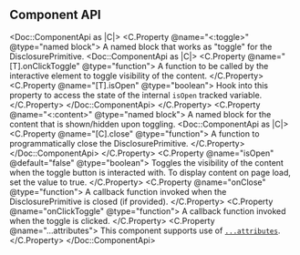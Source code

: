 ## Component API

<Doc::ComponentApi as |C|>
  <C.Property @name="<:toggle>" @type="named block">
    A named block that works as "toggle" for the DisclosurePrimitive.
    <Doc::ComponentApi as |C|>
      <C.Property @name="[T].onClickToggle" @type="function">
        A function to be called by the interactive element to toggle visibility of the content.
      </C.Property>
      <C.Property @name="[T].isOpen" @type="boolean">
        Hook into this property to access the state of the internal `isOpen` tracked variable.
      </C.Property>
    </Doc::ComponentApi>
  </C.Property>
  <C.Property @name="<:content>" @type="named block">
    A named block for the content that is shown/hidden upon toggling.
    <Doc::ComponentApi as |C|>
      <C.Property @name="[C].close" @type="function">
        A function to programmatically close the DisclosurePrimitive.
      </C.Property>
    </Doc::ComponentApi>
  </C.Property>
  <C.Property @name="isOpen" @default="false" @type="boolean">
    Toggles the visibility of the content when the toggle button is interacted with. To display content on page load, set the value to true.
  </C.Property>
  <C.Property @name="onClose" @type="function">
    A callback function invoked when the DisclosurePrimitive is closed (if provided).
  </C.Property>
  <C.Property @name="onClickToggle" @type="function">
    A callback function invoked when the toggle is clicked.
  </C.Property>
  <C.Property @name="...attributes">
    This component supports use of [`...attributes`](https://guides.emberjs.com/release/in-depth-topics/patterns-for-components/#toc_attribute-ordering).
  </C.Property>
</Doc::ComponentApi>
